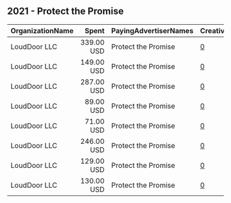 ## 2021 - Protect the Promise 
|OrganizationName|Spent|PayingAdvertiserNames|CreativeUrls|Impressions|Genders|AgeBrackets|CountryCodes|BillingAddresses|CandidateBallotInformation|
|:---|---:|:---|:---|---:|:---|:---|:---|:---|:---|
|LoudDoor  LLC|339.00 USD|Protect the Promise|[0](https://www.snap.com/political-ads/asset/600fe9ace6bdd121957fd3f4bb77036400e17aade9d45391b53438a07927f643?mediaType=png)|24,059||35+|united states|"1 MONCKTON BLVD,Columbia,29206,US"||
|LoudDoor  LLC|149.00 USD|Protect the Promise|[0](https://www.snap.com/political-ads/asset/06984ec518632a5713cd83fedc8b76b38bac25950fc55bb9b6dbbb28ecce25a7?mediaType=png)|15,125||35+|united states|"1 MONCKTON BLVD,Columbia,29206,US"||
|LoudDoor  LLC|287.00 USD|Protect the Promise|[0](https://www.snap.com/political-ads/asset/015bbb5508791984c1f0d71863f78ce54b362ba4d45458497b11c40a000c068a?mediaType=png)|25,212||35+|united states|"1 MONCKTON BLVD,Columbia,29206,US"||
|LoudDoor  LLC|89.00 USD|Protect the Promise|[0](https://www.snap.com/political-ads/asset/b42943d1a41dcbe4525909ec79a20484104861cc5bd37f0d64b92c9693d85023?mediaType=png)|8,386||35+|united states|"1 MONCKTON BLVD,Columbia,29206,US"||
|LoudDoor  LLC|71.00 USD|Protect the Promise|[0](https://www.snap.com/political-ads/asset/b42943d1a41dcbe4525909ec79a20484104861cc5bd37f0d64b92c9693d85023?mediaType=png)|10,178||35+|united states|"1 MONCKTON BLVD,Columbia,29206,US"||
|LoudDoor  LLC|246.00 USD|Protect the Promise|[0](https://www.snap.com/political-ads/asset/600fe9ace6bdd121957fd3f4bb77036400e17aade9d45391b53438a07927f643?mediaType=png)|26,060||35+|united states|"1 MONCKTON BLVD,Columbia,29206,US"||
|LoudDoor  LLC|129.00 USD|Protect the Promise|[0](https://www.snap.com/political-ads/asset/015bbb5508791984c1f0d71863f78ce54b362ba4d45458497b11c40a000c068a?mediaType=png)|18,572||35+|united states|"1 MONCKTON BLVD,Columbia,29206,US"||
|LoudDoor  LLC|130.00 USD|Protect the Promise|[0](https://www.snap.com/political-ads/asset/06984ec518632a5713cd83fedc8b76b38bac25950fc55bb9b6dbbb28ecce25a7?mediaType=png)|12,642||35+|united states|"1 MONCKTON BLVD,Columbia,29206,US"||
